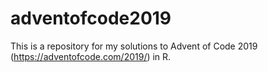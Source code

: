 # adventofcode2019

This is a repository for my solutions to Advent of Code 2019 (https://adventofcode.com/2019/) in R.
